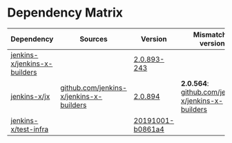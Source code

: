 # Dependency Matrix

Dependency | Sources | Version | Mismatched versions
---------- | ------- | ------- | -------------------
[jenkins-x/jenkins-x-builders](https://github.com/jenkins-x/jenkins-x-builders) |  | [2.0.893-243]() | 
[jenkins-x/jx](https://github.com/jenkins-x/jx.git) | [github.com/jenkins-x/jenkins-x-builders](https://github.com/jenkins-x/jenkins-x-builders) | [2.0.894](https://github.com/jenkins-x/jx/releases/tag/v2.0.894) | **2.0.564**: [github.com/jenkins-x/jenkins-x-builders](https://github.com/jenkins-x/jenkins-x-builders)
[jenkins-x/test-infra](https://github.com/jenkins-x/test-infra) |  | [20191001-b0861a4]() | 
